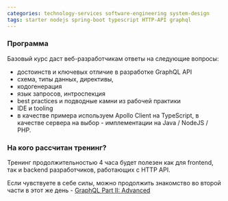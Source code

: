 ```yaml
---
categories: technology-services software-engineering system-design
tags: starter nodejs spring-boot typescript HTTP-API graphql
---
```

### Программа
Базовый курс даст веб-разработчикам ответы на следующие вопросы:
- достоинств и ключевых отличие в разработке GraphQL API
- схема, типы данных, директивы, 
- кодогенерация
- язык запросов, интроспекция
- best practices и подводные камни из рабочей практики
- IDE и tooling
- в качестве примера используем Apollo Client на TypeScript, в качестве сервера на выбор - имплементации на Java / NodeJS / PHP.

### На кого рассчитан тренинг?
Тренинг продолжительностью 4 часа будет полезен как для frontend, так и backend разработчиков, работающих с HTTP API. 

Если чувствуете в себе силы, можно продолжить знакомство во второй части в этот же день - [GraphQL Part II: Advanced](/trainings/ts-021/)
